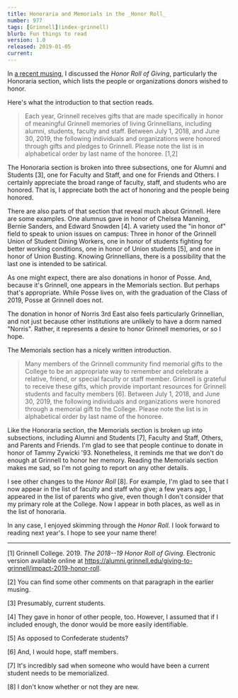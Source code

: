 ```yaml
---
title: Honoraria and Memorials in the _Honor Roll_
number: 977
tags: [Grinnell](index-grinnell)
blurb: Fun things to read
version: 1.0
released: 2019-01-05
current: 
---
```

In [a recent musing](honor-giving-grinnell-2020-01-03), I discussed
the _Honor Roll of Giving_, particularly the Honoraria section,
which lists the people or organizations donors wished to honor.

Here's what the introduction to that section reads.

> Each year, Grinnell receives gifts that are made specifically in
honor of meaningful Grinnell memories of living Grinnellians,
including alumni, students, faculty and staff.  Between July 1,
2018, and June 30, 2019, the following individuals and organizations
were honored through gifts and pledges to Grinnell.  Please note
the list is in alphabetical order by last name of the honoree. [1,2]

The Honoraria section is broken into three subsections, one for
Alumni and Students [3], one for Faculty and Staff, and one for
Friends and Others.  I certainly appreciate the broad range of
faculty, staff, and students who are honored.  That is, I appreciate
both the act of honoring and the people being honored.

There are also parts of that section that reveal much about Grinnell.
Here are some examples.  One alumnus gave in honor of Chelsea
Manning, Bernie Sanders, and Edward Snowden [4].  A variety used
the "in honor of" field to speak to union issues on campus: Three
in honor of the Grinnell Union of Student Dining Workers, one in
honor of students fighting for better working conditions, one in
honor of Union students [5], and one in honor of Union Busting.
Knowing Grinnellians, there is a possibility that the last one is
intended to be satirical.

As one might expect, there are also donations in honor of Posse.
And, because it's Grinnell, one appears in the Memorials section.
But perhaps that's appropriate.  While Posse lives on, with the
graduation of the Class of 2019, Posse at Grinnell does not.

The donation in honor of Norris 3rd East also feels particularly
Grinnellian, and not just because other institutions are unlikely
to have a dorm named "Norris".  Rather, it represents a desire to
honor Grinnell memories, or so I hope.

The Memorials section has a nicely written introduction.

> Many members of the Grinnell community find memorial gifts to the
College to be an appropriate way to remember and celebrate a relative,
friend, or special faculty or staff member.  Grinnell is grateful
to receive these gifts, which provide important resources for
Grinnell students and faculty members [6].  Between July 1, 2018,
and June 30, 2019, the following individuals and organizations were
honored through a memorial gift to the College.  Please note the
list is in alphabetical order by last name of the honoree.

Like the Honoraria section, the Memorials section is broken up into
subsections, including Alumni and Students [7], Faculty and Staff,
Others, and Parents and Friends.  I'm glad to see that people
continue to donate in honor of Tammy Zywicki '93.  Nonetheless, it
reminds me that we don't do enough at Grinnell to honor her memory.
Reading the Memorials section makes me sad, so I'm not going to
report on any other details.

I see other changes to the _Honor Roll_ [8].  For example, I'm
glad to see that I now appear in the list of faculty and staff who give;
a few years ago, I appeared in the list of parents who give, even though
I don't consider that my primary role at the College.  Now I appear
in both places, as well as in the list of honoraria.

In any case, I enjoyed skimming through the _Honor Roll_.  I look
forward to reading next year's.  I hope to see your name there!

---

[1] Grinnell College. 2019.   _The 2018--19 Honor Roll of Giving_.  Electronic
version available online at <https://alumni.grinnell.edu/giving-to-grinnell/impact-2019-honor-roll>.

[2] You can find some other comments on that paragraph in the earlier musing.

[3] Presumably, current students.

[4] They gave in honor of other people, too.  However, I assumed that if I
included enough, the donor would be more easily identifiable.

[5] As opposed to Confederate students?

[6] And, I would hope, staff members.

[7] It's incredibly sad when someone who would have been a current student
needs to be memorialized.

[8] I don't know whether or not they are new.
